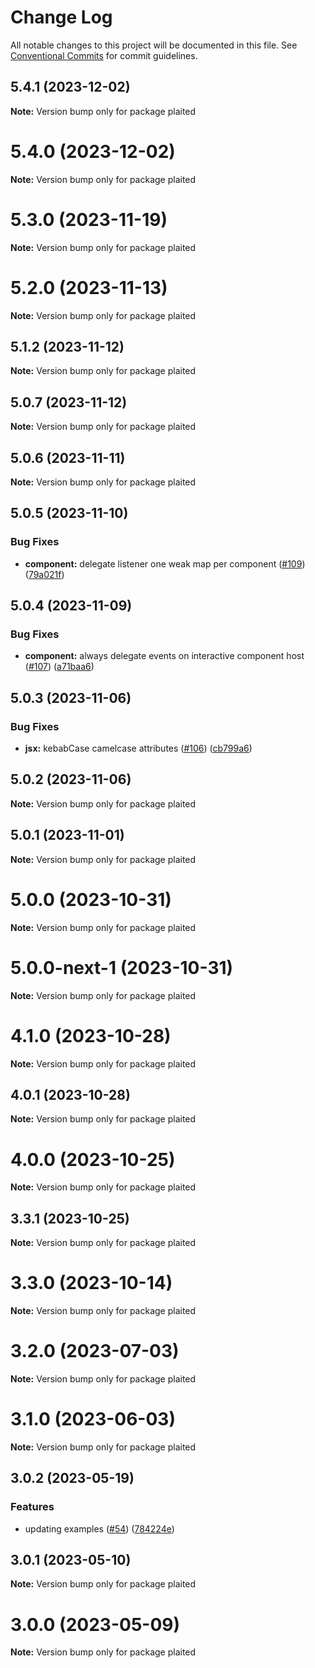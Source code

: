 # Change Log

All notable changes to this project will be documented in this file.
See [Conventional Commits](https://conventionalcommits.org) for commit guidelines.

## 5.4.1 (2023-12-02)

**Note:** Version bump only for package plaited





# 5.4.0 (2023-12-02)

**Note:** Version bump only for package plaited





# 5.3.0 (2023-11-19)

**Note:** Version bump only for package plaited





# 5.2.0 (2023-11-13)

**Note:** Version bump only for package plaited

## 5.1.2 (2023-11-12)

**Note:** Version bump only for package plaited

## 5.0.7 (2023-11-12)

**Note:** Version bump only for package plaited

## 5.0.6 (2023-11-11)

**Note:** Version bump only for package plaited

## 5.0.5 (2023-11-10)

### Bug Fixes

- **component:** delegate listener one weak map per component ([#109](https://github.com/plaited/plaited/issues/109)) ([79a021f](https://github.com/plaited/plaited/commit/79a021fe7669d4ee5318c0ea8c0d104e805cb07e))

## 5.0.4 (2023-11-09)

### Bug Fixes

- **component:** always delegate events on interactive component host ([#107](https://github.com/plaited/plaited/issues/107)) ([a71baa6](https://github.com/plaited/plaited/commit/a71baa6c5628cd182fe836321c30afec7879e738))

## 5.0.3 (2023-11-06)

### Bug Fixes

- **jsx:** kebabCase camelcase attributes ([#106](https://github.com/plaited/plaited/issues/106)) ([cb799a6](https://github.com/plaited/plaited/commit/cb799a61a7ca0068628ae56eda345671651f7cfb))

## 5.0.2 (2023-11-06)

**Note:** Version bump only for package plaited

## 5.0.1 (2023-11-01)

**Note:** Version bump only for package plaited

# 5.0.0 (2023-10-31)

**Note:** Version bump only for package plaited

# 5.0.0-next-1 (2023-10-31)

**Note:** Version bump only for package plaited

# 4.1.0 (2023-10-28)

**Note:** Version bump only for package plaited

## 4.0.1 (2023-10-28)

**Note:** Version bump only for package plaited

# 4.0.0 (2023-10-25)

**Note:** Version bump only for package plaited

## 3.3.1 (2023-10-25)

**Note:** Version bump only for package plaited

# 3.3.0 (2023-10-14)

**Note:** Version bump only for package plaited

# 3.2.0 (2023-07-03)

**Note:** Version bump only for package plaited

# 3.1.0 (2023-06-03)

**Note:** Version bump only for package plaited

## 3.0.2 (2023-05-19)

### Features

- updating examples ([#54](https://github.com/plaited/plaited/issues/54)) ([784224e](https://github.com/plaited/plaited/commit/784224ebb90ec1954f919632de379036c95d8ea0))

## 3.0.1 (2023-05-10)

**Note:** Version bump only for package plaited

# 3.0.0 (2023-05-09)

**Note:** Version bump only for package plaited
